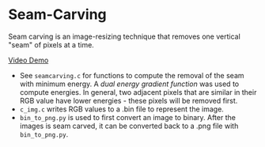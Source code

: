# Seam-Carving

Seam carving is an image-resizing technique that removes one vertical "seam" of pixels at a time.

[Video Demo](https://www.youtube.com/watch?v=9WJvDcoNFzA)

* See `seamcarving.c` for functions to compute the removal of the seam with minimum energy. A *dual energy gradient function* was used to compute energies. In general, two adjacent pixels that are similar in their RGB value have lower energies - these pixels will be removed first.
* `c_img.c` writes RGB values to a .bin file to represent the image.
* `bin_to_png.py` is used to first convert an image to binary. After the images is seam carved, it can be converted back to a .png file with `bin_to_png.py`. 
